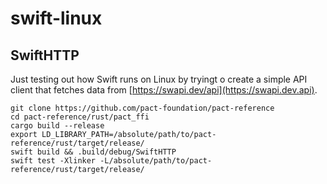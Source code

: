 # swift-linux

## SwiftHTTP

Just testing out how Swift runs on Linux by tryingt o create a simple API client that fetches data from [https://swapi.dev/api](https://swapi.dev.api).

```shell
git clone https://github.com/pact-foundation/pact-reference
cd pact-reference/rust/pact_ffi
cargo build --release
export LD_LIBRARY_PATH=/absolute/path/to/pact-reference/rust/target/release/
swift build && .build/debug/SwiftHTTP
swift test -Xlinker -L/absolute/path/to/pact-reference/rust/target/release/
```
